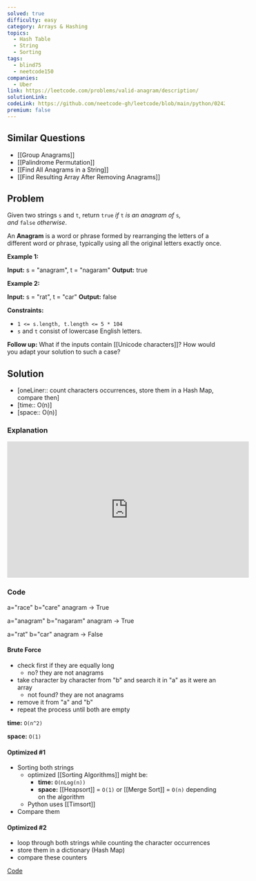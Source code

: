 ```yaml
---
solved: true
difficulty: easy
category: Arrays & Hashing
topics:
  - Hash Table
  - String
  - Sorting
tags:
  - blind75
  - neetcode150
companies:
  - Uber
link: https://leetcode.com/problems/valid-anagram/description/
solutionLink: 
codeLink: https://github.com/neetcode-gh/leetcode/blob/main/python/0242-valid-anagram.py
premium: false
---
```

## Similar Questions

- [[Group Anagrams]]
- [[Palindrome Permutation]]
- [[Find All Anagrams in a String]]
- [[Find Resulting Array After Removing Anagrams]]
## Problem

Given two strings `s` and `t`, return `true` _if_ `t` _is an anagram of_ `s`_, and_ `false` _otherwise_.

An **Anagram** is a word or phrase formed by rearranging the letters of a different word or phrase, typically using all the original letters exactly once.

**Example 1:**

**Input:** s = "anagram", t = "nagaram"
**Output:** true

**Example 2:**

**Input:** s = "rat", t = "car"
**Output:** false

**Constraints:**

- `1 <= s.length, t.length <= 5 * 104`
- `s` and `t` consist of lowercase English letters.

**Follow up:** What if the inputs contain [[Unicode characters]]? How would you adapt your solution to such a case?
## Solution

- [oneLiner:: count characters occurrences, store them in a Hash Map, compare then]
- [time:: O(n)]
- [space:: O(n)]

### Explanation

<iframe width="560" height="315" src="https://www.youtube.com/embed/9UtInBqnCgA?si=2aQars0febQ3-TOG" title="YouTube video player" frameborder="0" allow="accelerometer; autoplay; clipboard-write; encrypted-media; gyroscope; picture-in-picture; web-share" referrerpolicy="strict-origin-when-cross-origin" allowfullscreen></iframe>

### Code

a="race"
b="care"
anagram -> True

a="anagram"
b="nagaram"
anagram -> True

a="rat"
b="car"
anagram -> False

#### Brute Force

- check first if they are equally long
	- no? they are not anagrams
- take character by character from "b" and search it in "a" as it were an array
	- not found? they are not anagrams
- remove it from "a" and "b"
- repeat the process until both are empty

**time:** `O(n^2)`

**space:** `O(1)`

#### Optimized #1

- Sorting both strings
	- optimized [[Sorting Algorithms]] might be:
		- **time:** `O(nLog(n))`
		- **space:** [[Heapsort]] = `O(1)` or [[Merge Sort]] = `O(n)` depending on the algorithm
	- Python uses [[Timsort]]
- Compare them

#### Optimized #2

- loop through both strings while counting the character occurrences
- store them in a dictionary (Hash Map)
- compare these counters

[Code](obsidian://open?vault=grinding&file=coding%2F242_valid_anagram.py)